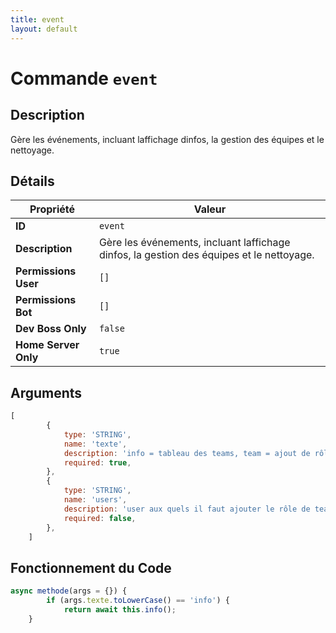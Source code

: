 ```yaml
---
title: event
layout: default
---
```


# Commande `event`

## Description

Gère les événements, incluant laffichage dinfos, la gestion des équipes et le nettoyage.

## Détails

| Propriété | Valeur |
| --- | --- |
| **ID** | `event` |
| **Description** | Gère les événements, incluant laffichage dinfos, la gestion des équipes et le nettoyage. |
| **Permissions User** | `[]` |
| **Permissions Bot** | `[]` |
| **Dev Boss Only** | `false` |
| **Home Server Only** | `true` |

## Arguments

```javascript
[
        {
            type: 'STRING',
            name: 'texte',
            description: 'info = tableau des teams, team = ajout de rôle team',
            required: true,
        },
        {
            type: 'STRING',
            name: 'users',
            description: 'user aux quels il faut ajouter le rôle de team',
            required: false,
        },
    ]
```

## Fonctionnement du Code

```javascript
async methode(args = {}) {
        if (args.texte.toLowerCase() == 'info') {
            return await this.info();
	}
```
